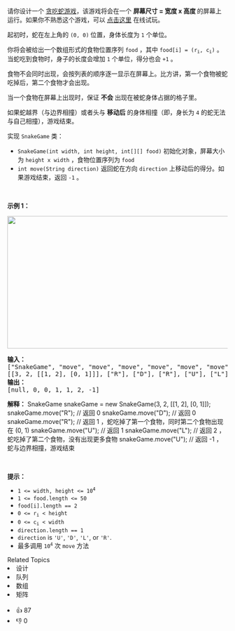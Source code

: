 <p>请你设计一个&nbsp;<a href="https://baike.baidu.com/item/%E8%B4%AA%E5%90%83%E8%9B%87/9510203?fr=aladdin" target="_blank">贪吃蛇游戏</a>，该游戏将会在一个 <strong>屏幕尺寸 = 宽度 x 高度&nbsp;</strong>的屏幕上运行。如果你不熟悉这个游戏，可以&nbsp;<a href="http://patorjk.com/games/snake/">点击这里</a>&nbsp;在线试玩。</p>

<p>起初时，蛇在左上角的 <code>(0, 0)</code><strong> </strong>位置，身体长度为 <code>1</code> 个单位。</p>

<p>你将会被给出一个数组形式的食物位置序列 <code>food</code> ，其中&nbsp;<code>food[i] = (r<sub>i</sub>, c<sub>i</sub>)</code> 。当蛇吃到食物时，身子的长度会增加 <code>1</code> 个单位，得分也会 <code>+1</code> 。</p>

<p>食物不会同时出现，会按列表的顺序逐一显示在屏幕上。比方讲，第一个食物被蛇吃掉后，第二个食物才会出现。</p>

<p>当一个食物在屏幕上出现时，保证 <strong>不会</strong> 出现在被蛇身体占据的格子里。</p>

<p class="MachineTrans-lang-zh-CN">如果蛇越界（与边界相撞）或者头与 <strong>移动后</strong> 的身体相撞（即，身长为 <code>4</code> 的蛇无法与自己相撞），游戏结束。</p>

<p>实现 <code>SnakeGame</code> 类：</p>

<ul> 
 <li><code>SnakeGame(int width, int height, int[][] food)</code> 初始化对象，屏幕大小为 <code>height x width</code> ，食物位置序列为 <code>food</code></li> 
 <li><code>int move(String direction)</code> 返回蛇在方向 <code>direction</code> 上移动后的得分。如果游戏结束，返回 <code>-1</code> 。</li> 
</ul> &nbsp;

<p><strong>示例 1：</strong></p> 
<img alt="" src="https://assets.leetcode.com/uploads/2021/01/13/snake.jpg" style="width: 800px; height: 302px;" /> 
<pre>
<strong>输入：</strong>
["SnakeGame", "move", "move", "move", "move", "move", "move"]
[[3, 2, [[1, 2], [0, 1]]], ["R"], ["D"], ["R"], ["U"], ["L"], ["U"]]
<strong>输出：</strong>
[null, 0, 0, 1, 1, 2, -1]
</pre>

<strong>解释：</strong>
SnakeGame snakeGame = new SnakeGame(3, 2, [[1, 2], [0, 1]]);
snakeGame.move("R"); // 返回 0
snakeGame.move("D"); // 返回 0
snakeGame.move("R"); // 返回 1 ，蛇吃掉了第一个食物，同时第二个食物出现在 (0, 1)
snakeGame.move("U"); // 返回 1
snakeGame.move("L"); // 返回 2 ，蛇吃掉了第二个食物，没有出现更多食物
snakeGame.move("U"); // 返回 -1 ，蛇与边界相撞，游戏结束
</pre>

<p>&nbsp;</p>

<p><strong>提示：</strong></p>

<ul> 
 <li><code>1 &lt;= width, height &lt;= 10<sup>4</sup></code></li> 
 <li><code>1 &lt;= food.length &lt;= 50</code></li> 
 <li><code>food[i].length == 2</code></li> 
 <li><code>0 &lt;= r<sub>i</sub> &lt; height</code></li> 
 <li><code>0 &lt;= c<sub>i</sub> &lt; width</code></li> 
 <li><code>direction.length == 1</code></li> 
 <li><code>direction</code> is <code>'U'</code>, <code>'D'</code>, <code>'L'</code>, or <code>'R'</code>.</li> 
 <li>最多调用 <code>10<sup>4</sup></code> 次 <code>move</code> 方法</li> 
</ul>

<div><div>Related Topics</div><div><li>设计</li><li>队列</li><li>数组</li><li>矩阵</li></div></div><br><div><li>👍 87</li><li>👎 0</li></div>